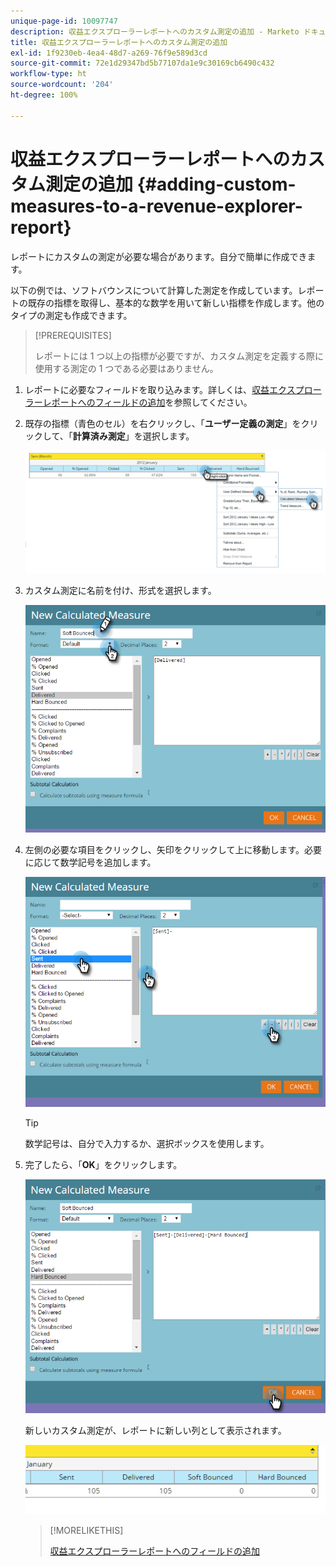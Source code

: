 ```yaml
---
unique-page-id: 10097747
description: 収益エクスプローラーレポートへのカスタム測定の追加 - Marketo ドキュメント - 製品ドキュメント
title: 収益エクスプローラーレポートへのカスタム測定の追加
exl-id: 1f9230eb-4ea4-48d7-a269-76f9e589d3cd
source-git-commit: 72e1d29347bd5b77107da1e9c30169cb6490c432
workflow-type: ht
source-wordcount: '204'
ht-degree: 100%

---
```


# 収益エクスプローラーレポートへのカスタム測定の追加 {#adding-custom-measures-to-a-revenue-explorer-report}

レポートにカスタムの測定が必要な場合があります。自分で簡単に作成できます。

以下の例では、ソフトバウンスについて計算した測定を作成しています。レポートの既存の指標を取得し、基本的な数学を用いて新しい指標を作成します。他のタイプの測定も作成できます。

>[!PREREQUISITES]
>
>レポートには 1 つ以上の指標が必要ですが、カスタム測定を定義する際に使用する測定の 1 つである必要はありません。

1. レポートに必要なフィールドを取り込みます。詳しくは、[収益エクスプローラーレポートへのフィールドの追加](/help/marketo/product-docs/reporting/revenue-cycle-analytics/revenue-explorer/adding-fields-to-a-revenue-explorer-report.md)を参照してください。

1. 既存の指標（青色のセル）を右クリックし、「**ユーザー定義の測定**」をクリックして、「**計算済み測定**」を選択します。

   ![](assets/image2016-1-26-11-3a7-3a49.png)

1. カスタム測定に名前を付け、形式を選択します。

   ![](assets/image2016-1-26-11-3a26-3a23.png)

1. 左側の必要な項目をクリックし、矢印をクリックして上に移動します。必要に応じて数学記号を追加します。

   ![](assets/image2016-1-26-11-3a16-3a55.png)

   >[!TIP]
   >
   >数学記号は、自分で入力するか、選択ボックスを使用します。

1. 完了したら、「**OK**」をクリックします。

   ![](assets/image2016-1-26-11-3a37-3a27.png)

   新しいカスタム測定が、レポートに新しい列として表示されます。

   ![](assets/image2016-1-26-11-3a29-3a16.png)

   >[!MORELIKETHIS]
   >
   >[収益エクスプローラーレポートへのフィールドの追加](/help/marketo/product-docs/reporting/revenue-cycle-analytics/revenue-explorer/adding-fields-to-a-revenue-explorer-report.md)
